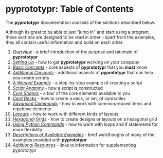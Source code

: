 # pyprototypr: Table of Contents

The **pyprototypr** documentation consists of the sections described below.

Although its great to be able to just "jump in" and start using a program, these
sections are designed to be read in order - apart from the examples, they all contain
useful information and build on each other.

1. *[Overview](overview.md)* -
    a brief introduction of the purpose and rationale of **pyprototypr**
2. *[Setting Up](setting_up.md)* -
    how to get **pyprototypr** working on your computer
3. *[Basic Concepts](basic_concepts.md)* -
    core aspects of **pyprototypr** that you **must** know
4. *[Additional Concepts](additional_concepts.md)* -
    additional aspects of **pyprototypr** that can help you create scripts
5. *[A Worked Example](worked_example.md)* -
    a step-by-step example of creating a script
6. *[Script Anatomy](script_anatomy.md)* -
    how a script is constructed
7. *[Core Shapes](core_shapes.md)* -
    a tour of the core elements available to you
8. *[Card Decks](card_decks.md)* -
    how to create a deck, or set, of cards/tiles
9. *[Advanced Commands](advanced_commands.md)* -
    how to work with common/reused items and repetitive elements
10. *[Layouts](layouts.md)* -
    how to work with different kinds of layouts
11. *[Hexagonal Grids](hexagonal_grids.md)* -
    how to create designs or layouts on a hexagonal grid
12. *[Using Python Commands](python_commands.md)* -
    how to work with loops and if statements for more flexibility
13. *[Descriptions of Available Examples](examples/index.md)* -
    brief walkthoughs of many of the examples provided with **pyprototypr**
14. *[Additional Resources](additional_resources.md)* -
    links to information for supplementing pyprototypr
